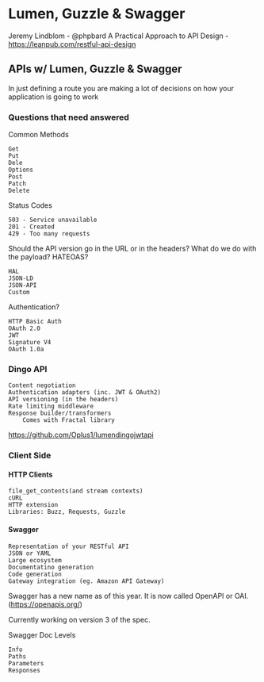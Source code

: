 # Lumen, Guzzle & Swagger
Jeremy Lindblom - @phpbard
A Practical Approach to API Design - https://leanpub.com/restful-api-design

## APIs w/ Lumen, Guzzle & Swagger
In just defining a route you are making a lot of decisions on how your application is going to work

### Questions that need answered
Common Methods

    Get
    Put
    Dele
    Options
    Post
    Patch
    Delete

Status Codes

    503 - Service unavailable
    201 - Created
    429 - Too many requests

Should the API version go in the URL or in the headers?
What do we do with the payload?
HATEOAS?

    HAL
    JSON-LD
    JSON-API
    Custom

Authentication?

    HTTP Basic Auth
    OAuth 2.0
    JWT
    Signature V4
    OAuth 1.0a

### Dingo API

    Content negotiation
    Authentication adapters (inc. JWT & OAuth2)
    API versioning (in the headers)
    Rate limiting middleware
    Response builder/transformers
        Comes with Fractal library

https://github.com/Oplus1/lumendingojwtapi

### Client Side
#### HTTP Clients

    file_get_contents(and stream contexts)
    cURL
    HTTP extension
    Libraries: Buzz, Requests, Guzzle

#### Swagger

    Representation of your RESTful API
    JSON or YAML
    Large ecosystem
    Documentatino generation
    Code generation
    Gateway integration (eg. Amazon API Gateway)

Swagger has a new name as of this year. It is now called OpenAPI or OAI. (https://openapis.org/)

Currently working on version 3 of the spec.

Swagger Doc Levels

    Info
    Paths
    Parameters
    Responses